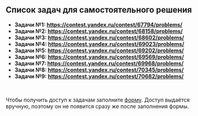 ## Список задач для самостоятельного решения

- **Задачи №1: https://contest.yandex.ru/contest/67794/problems/**
- **Задачи №2: https://contest.yandex.ru/contest/68158/problems/**
- **Задачи №3: https://contest.yandex.ru/contest/68602/problems/**
- **Задачи №4: https://contest.yandex.ru/contest/69023/problems/**
- **Задачи №5: https://contest.yandex.ru/contest/69202/problems/**
- **Задачи №6: https://contest.yandex.ru/contest/69569/problems/**
- **Задачи №7: https://contest.yandex.ru/contest/69968/problems/**
- **Задачи №8: https://contest.yandex.ru/contest/70345/problems/**
- **Задачи №9: https://contest.yandex.ru/contest/70682/problems/**

<br>

Чтобы получить доступ к задачам заполните [форму](https://docs.google.com/forms/d/e/1FAIpQLSefbL34oTMk0rh6WT9rdBIJVx_ZswyZvVte0FivBxUVk7AJzg/viewform?usp=sf_link). Доступ выдаётся вручную, поэтому он не появится сразу же после заполнения формы.

